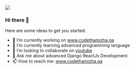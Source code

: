 <img src="https://drive.google.com/file/d/1wCRaSxHA63_sRVfVS56ajJuB8fbgmr1k/view?usp=sharing" />

### Hi there 👋

Here are some ideas to get you started:

- 🔭 I’m currently working on www.codethamizha.ga
- 🌱 I’m currently learning advanced programming language
- 👯 I’m looking to collaborate on <a href="https://www.youtube.com/codethamizhathasatech">youtube</a>
- 💬 Ask me about advanced Django ReactJs Development
- 📫 How to reach me: www.codethamizha.ga
